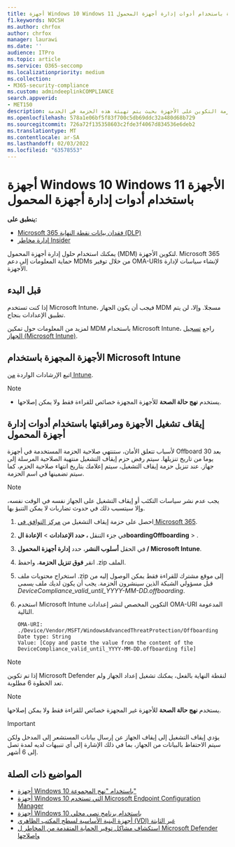 ```yaml
---
title: أجهزة Windows 10 Windows 11 الأجهزة باستخدام أدوات إدارة أجهزة المحمول
f1.keywords: NOCSH
ms.author: chrfox
author: chrfox
manager: laurawi
ms.date: ''
audience: ITPro
ms.topic: article
ms.service: O365-seccomp
ms.localizationpriority: medium
ms.collection:
- M365-security-compliance
ms.custom: admindeeplinkCOMPLIANCE
search.appverid:
- MET150
description: استخدم أدوات "إدارة أجهزة المحمول" لنشر حزمة التكوين على الأجهزة بحيث يتم تهيئة هذه الحزمة في الخدمة.
ms.openlocfilehash: 578a1e06bf5f83f700c5db69ddc32a480d68b729
ms.sourcegitcommit: 726a72f135358603c2fde3f4067d834536e6deb2
ms.translationtype: MT
ms.contentlocale: ar-SA
ms.lasthandoff: 02/03/2022
ms.locfileid: "63578553"
---
```

# <a name="onboard-windows-10-and-windows-11-devices-using-mobile-device-management-tools"></a>أجهزة Windows 10 Windows 11 الأجهزة باستخدام أدوات إدارة أجهزة المحمول

**ينطبق على:**

- [Microsoft 365 فقدان بيانات نقطة النهاية (DLP)](./endpoint-dlp-learn-about.md)
- [إدارة مخاطر Insider](insider-risk-management.md#learn-about-insider-risk-management-in-microsoft-365)

يمكنك استخدام حلول إدارة أجهزة المحمول (MDM) لتكوين الأجهزة. Microsoft 365 حماية المعلومات إلى دعم MDMs من خلال توفير OMA-URIs لإنشاء سياسات لإدارة الأجهزة.


## <a name="before-you-begin"></a>قبل البدء
إذا كنت تستخدم Microsoft Intune، فيجب أن يكون الجهاز MDM مسجلا. وإلا، لن يتم تطبيق الإعدادات بنجاح. 

لمزيد من المعلومات حول تمكين MDM باستخدام Microsoft Intune، راجع [تسجيل الجهاز (Microsoft Intune)](/mem/intune/enrollment/device-enrollment).

## <a name="onboard-devices-using-microsoft-intune"></a>الأجهزة المجهزة باستخدام Microsoft Intune

اتبع الإرشادات الواردة [من Intune](/intune/advanced-threat-protection).

> [!NOTE]
> - يستخدم **نهج حالة الصحة** للأجهزة المجهزة خصائص للقراءة فقط ولا يمكن إصلاحها.

## <a name="offboard-and-monitor-devices-using-mobile-device-management-tools"></a>إيقاف تشغيل الأجهزة ومراقبتها باستخدام أدوات إدارة أجهزة المحمول

لأسباب تتعلق الأمان، ستنتهي صلاحية الحزمة المستخدمة في أجهزة Offboard بعد 30 يوما من تاريخ تنزيلها. سيتم رفض حزم إيقاف التشغيل منتهية الصلاحية المرسلة إلى جهاز. عند تنزيل حزمة إيقاف التشغيل، سيتم إعلامك بتاريخ انتهاء صلاحية الحزم، كما سيتم تضمينها في اسم الحزمة.

> [!NOTE]
> يجب عدم نشر سياسات التكئب أو إيقاف التشغيل على الجهاز نفسه في الوقت نفسه، وإلا سيتسبب ذلك في حدوث تضاربات لا يمكن التنبؤ بها.

1. احصل على حزمة إيقاف التشغيل من <a href="https://go.microsoft.com/fwlink/p/?linkid=2077149" target="_blank">مركز التوافق في Microsoft 365</a>.

2. في جزء التنقل **، حدد الإعدادات** >  **الإعادة الboardingOffboarding** > .

3. في الحقل **أسلوب النشر**، حدد **إدارة أجهزة المحمول / Microsoft Intune**.

4. انقر **فوق تنزيل الحزمة**، واحفظ .zip الملف.

5. استخراج محتويات ملف .zip إلى موقع مشترك للقراءة فقط يمكن الوصول إليه من قبل مسؤولي الشبكة الذين سينشرون الحزمة. يجب أن يكون لديك ملف *يسمى DeviceCompliance_valid_until_YYYY-MM-DD.offboarding*.

6. استخدم Microsoft Intune التكوين المخصص لنشر إعدادات OMA-URI المدعومة التالية.

    ```text
    OMA-URI: ./Device/Vendor/MSFT/WindowsAdvancedThreatProtection/Offboarding
    Date type: String
    Value: [Copy and paste the value from the content of the DeviceCompliance_valid_until_YYYY-MM-DD.offboarding file]
    ```
> [!NOTE]
> إذا تم تكوين Microsoft Defender لنقطة النهاية بالفعل، يمكنك تشغيل إعداد  الجهاز ولم تعد الخطوة 6 مطلوبة.

> [!NOTE]
> يستخدم **نهج حالة الصحة** للأجهزة غير المجهزة خصائص للقراءة فقط ولا يمكن إصلاحها.

> [!IMPORTANT]
> يؤدي إيقاف التشغيل إلى إيقاف الجهاز عن إرسال بيانات المستشعر إلى المدخل ولكن سيتم الاحتفاظ بالبيانات من الجهاز، بما في ذلك الإشارة إلى أي تنبيهات لديه لمدة تصل إلى 6 أشهر.

## <a name="related-topics"></a>المواضيع ذات الصلة
- [أجهزة Windows 10 باستخدام "نهج المجموعة"](device-onboarding-gp.md)
- [أجهزة Windows 10 التي تستخدم Microsoft Endpoint Configuration Manager](device-onboarding-sccm.md)
- [أجهزة Windows 10 باستخدام برنامج نصي محلي](device-onboarding-script.md)
- [أجهزة البنية الأساسية لسطح المكتب الظاهري (VDI) غير الثابتة](device-onboarding-vdi.md)
- [استكشاف مشاكل توفير الحماية المتقدمة من المخاطر ل Microsoft Defender وإصلاحها](/windows/security/threat-protection/microsoft-defender-atp/troubleshoot-onboarding)
